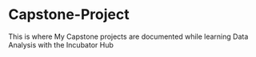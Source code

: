 # Capstone-Project
This is where My Capstone projects are documented  while learning Data Analysis with the Incubator Hub
